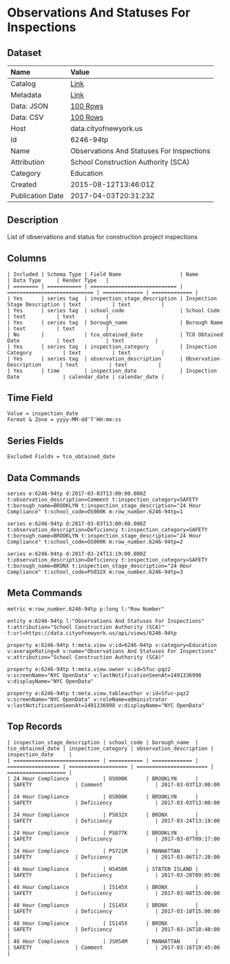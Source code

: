 # Observations And Statuses For Inspections

## Dataset

| Name | Value |
| :--- | :---- |
| Catalog | [Link](https://catalog.data.gov/dataset/observations-and-statuses-for-inspections) |
| Metadata | [Link](https://data.cityofnewyork.us/api/views/6246-94tp) |
| Data: JSON | [100 Rows](https://data.cityofnewyork.us/api/views/6246-94tp/rows.json?max_rows=100) |
| Data: CSV | [100 Rows](https://data.cityofnewyork.us/api/views/6246-94tp/rows.csv?max_rows=100) |
| Host | data.cityofnewyork.us |
| Id | 6246-94tp |
| Name | Observations And Statuses For Inspections |
| Attribution | School Construction Authority (SCA) |
| Category | Education |
| Created | 2015-08-12T13:46:01Z |
| Publication Date | 2017-04-03T20:31:23Z |

## Description

List of observations and status for construction project inspections

## Columns

```ls
| Included | Schema Type | Field Name                   | Name                         | Data Type     | Render Type   |
| ======== | =========== | ============================ | ============================ | ============= | ============= |
| Yes      | series tag  | inspection_stage_description | Inspection Stage Description | text          | text          |
| Yes      | series tag  | school_code                  | School Code                  | text          | text          |
| Yes      | series tag  | borough_name                 | Borough Name                 | text          | text          |
| No       |             | tco_obtained_date            | TCO Obtained Date            | text          | text          |
| Yes      | series tag  | inspection_category          | Inspection Category          | text          | text          |
| Yes      | series tag  | observation_description      | Observation Description      | text          | text          |
| Yes      | time        | inspection_date              | Inspection Date              | calendar_date | calendar_date |
```

## Time Field

```ls
Value = inspection_date
Format & Zone = yyyy-MM-dd'T'HH:mm:ss
```

## Series Fields

```ls
Excluded Fields = tco_obtained_date
```

## Data Commands

```ls
series e:6246-94tp d:2017-03-03T13:00:00.000Z t:observation_description=Comment t:inspection_category=SAFETY t:borough_name=BROOKLYN t:inspection_stage_description="24 Hour Compliance" t:school_code=OS000K m:row_number.6246-94tp=1

series e:6246-94tp d:2017-03-03T13:00:00.000Z t:observation_description=Deficiency t:inspection_category=SAFETY t:borough_name=BROOKLYN t:inspection_stage_description="24 Hour Compliance" t:school_code=OS000K m:row_number.6246-94tp=2

series e:6246-94tp d:2017-03-24T13:19:00.000Z t:observation_description=Deficiency t:inspection_category=SAFETY t:borough_name=BRONX t:inspection_stage_description="24 Hour Compliance" t:school_code=PS032X m:row_number.6246-94tp=3
```

## Meta Commands

```ls
metric m:row_number.6246-94tp p:long l:"Row Number"

entity e:6246-94tp l:"Observations And Statuses For Inspections" t:attribution="School Construction Authority (SCA)" t:url=https://data.cityofnewyork.us/api/views/6246-94tp

property e:6246-94tp t:meta.view v:id=6246-94tp v:category=Education v:averageRating=0 v:name="Observations And Statuses For Inspections" v:attribution="School Construction Authority (SCA)"

property e:6246-94tp t:meta.view.owner v:id=5fuc-pqz2 v:screenName="NYC OpenData" v:lastNotificationSeenAt=1491336998 v:displayName="NYC OpenData"

property e:6246-94tp t:meta.view.tableauthor v:id=5fuc-pqz2 v:screenName="NYC OpenData" v:roleName=administrator v:lastNotificationSeenAt=1491336998 v:displayName="NYC OpenData"
```

## Top Records

```ls
| inspection_stage_description | school_code | borough_name  | tco_obtained_date | inspection_category | observation_description | inspection_date     | 
| ============================ | =========== | ============= | ================= | =================== | ======================= | =================== | 
| 24 Hour Compliance           | OS000K      | BROOKLYN      |                   | SAFETY              | Comment                 | 2017-03-03T13:00:00 | 
| 24 Hour Compliance           | OS000K      | BROOKLYN      |                   | SAFETY              | Deficiency              | 2017-03-03T13:00:00 | 
| 24 Hour Compliance           | PS032X      | BRONX         |                   | SAFETY              | Deficiency              | 2017-03-24T13:19:00 | 
| 24 Hour Compliance           | PS077K      | BROOKLYN      |                   | SAFETY              | Deficiency              | 2017-03-07T09:17:00 | 
| 24 Hour Compliance           | PS721M      | MANHATTAN     |                   | SAFETY              | Deficiency              | 2017-03-06T17:20:00 | 
| 48 Hour Compliance           | HS450R      | STATEN ISLAND |                   | SAFETY              | Deficiency              | 2017-03-28T09:05:00 | 
| 48 Hour Compliance           | IS145X      | BRONX         |                   | SAFETY              | Deficiency              | 2017-03-08T15:00:00 | 
| 48 Hour Compliance           | IS145X      | BRONX         |                   | SAFETY              | Deficiency              | 2017-03-10T15:00:00 | 
| 48 Hour Compliance           | IS145X      | BRONX         |                   | SAFETY              | Deficiency              | 2017-03-16T18:40:00 | 
| 48 Hour Compliance           | JS054M      | MANHATTAN     |                   | SAFETY              | Comment                 | 2017-03-16T19:45:00 | 
```